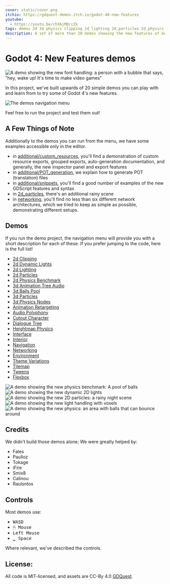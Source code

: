 ```yaml
---
cover: static/cover.png
itchio: https://gdquest-demos.itch.io/godot-40-new-features
youtube: 
  - https://youtu.be/chXAjMQrcZk
tags: demos 2d 3d physics clipping 2d_lighting 2d_particles 2d_physics audio 3d_particles 3d_physics animation audio_polyphony fonts heightmap ui voxelgi navigation networking sdfgi  tilemap tweens
description: A set of more than 20 demos showing the new features of Godot 4
---
```




# Godot 4: New Features demos

![A demo showing the new font handling: a person with a bubble that says, "hey, wake up! It's time to make video games"](static/dialogue.png)

In this project, we've built upwards of 20 simple demos you can play with and learn from to try some of Godot 4's new features.

![The demos navigation menu](static/navigation.png)

Feel free to run the project and test them out!

## A Few Things of Note

Additionally to the demos you can run from the menu, we have some examples accessible only in the editor.

- in [additional/custom_resources](additional/custom_resources), you'll find a demonstration of custom resource exports, grouped exports, auto-generation documentation, and generally, the new inspector panel and export features
- in [additional/POT_generation](additional/POT_generation), we explain how to generate POT (translation) files
- in [additional/snippets](additional/snippets), you'll find a good number of examples of the new GDScript features and syntax
- in [2d_particles](2d_particles), there's an additional rainy scene
- in [networking](networking), you'll find no less than six different network architectures, which we tried to keep as simple as possible, demonstrating different setups.

## Demos

If you run the demo project, the navigation menu will provide you with a short description for each of these. If you prefer jumping to the code, here is the full list!

- [2d Clipping](./2d_clipping)
- [2d Dynamic Lights](./2d_dynamic_lights)
- [2d Lighting](./2d_lighting_normal_map)
- [2d Particles](./2d_particles)
- [2d Physics Benchmark](./2d_physics_benchmark)
- [3d Animation Tree Audio](./3d_animation_tree_audio)
- [3d Balls Pool](./3d_balls_pool)
- [3d Particles](./3d_particles)
- [3d Physics Nodes](./3d_physics_nodes)
- [Animation Retargeting](./animation_retargeting)
- [Audio Polyphony](./audio_polyphony)
- [Cutout Character](./cutout_character)
- [Dialogue Tree](./dialogue_tree)
- [Heightmap Physics](./heightmap_physics)
- [Interface](./interface)
- [Interior](interior-./diorama)
- [Navigation](./navigation)
- [Networking](./networking)
- [Environment](./outdoor_environment)
- [Theme Variations](./theme_variations)
- [Tilemap](./tilemap)
- [Tweens](./tweens)
- [Flexbox](./ui_flexbox)


![A demo showing the new physics benchmark: A pool of balls](static/ball_pool.png)
![A demo showing the new dynamic 2D lights](static/lights.png)
![A demo showing the new 2D particles: a rainy night scene](static/rainy_night.png)
![A demo showing the new light handling with voxels](static/voxel.png)
![A demo showing the new physics: an area with balls that can bounce around](static/balls.png)

## Credits

We didn't build those demos alone; We were greatly helped by:

- Fales
- Paulloz
- Tokage
- iFire
- Smix8
- Calinou
- Raulsntos

## Controls

Most demos use:

- <kbd>W</kbd><kbd>A</kbd><kbd>S</kbd><kbd>D</kbd>
- <kbd>🖱 Mouse</kbd>
- <kbd>Left Mouse</kbd>
- <kbd>␣ Space</kbd>

Where relevant, we've described the controls.

## License:

All code is MIT-licensed, and assets are CC-By 4.0 [GDQuest](https://www.gdquest.com/).
